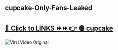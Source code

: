 
 ## cupcake-Only-Fans-Leaked

# <h2><a href="https://clipsfans.com/cupcake&ref=git">🔗 Click to LINKS ⏩⏩ 👉 🟢 cupcake </a></h2>

<a href="https://clipsfans.com/cupcake&ref=git" rel="nofollow" data-target="animated-image.originalLink"><img src="https://i.ibb.co.com/xMMVF88/686577567.gif" alt="Viral Video Original" style="max-width: 100%; display: inline-block;" data-target="animated-image.originalImage"></a>
